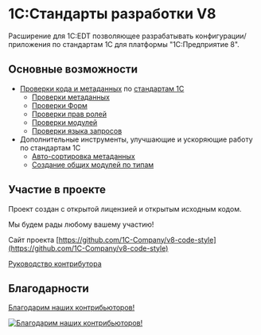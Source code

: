 # 1С:Стандарты разработки V8

Расширение для 1C:EDT позволяющее разрабатывать конфигурации/приложения по стандартам 1С для платформы "1С:Предприятие 8".

## Основные возможности

- [Проверки кода и метаданных](checks/readme.md) по [стандартам 1С](https://its.1c.ru/db/v8std)
    - [Проверки метаданных](checks/md.md)
    - [Проверки Форм](checks/form.md)
    - [Проверки прав ролей](checks/right.md)
    - [Проверки модулей](checks/bsl.md)
    - [Проверки языка запросов](checks/ql.md)
- Дополнительные инструменты, улучшающие и ускоряющие работу по стандартам 1С
    - [Авто-сортировка метаданных](tools/autosort.md)
    - [Создание общих модулей по типам](tools/common-module-types.md)
   
## Участие в проекте

Проект создан с открытой лицензией и открытым исходным кодом.

Мы будем рады любому вашему участию!

Сайт проекта [https://github.com/1C-Company/v8-code-style](https://github.com/1C-Company/v8-code-style)

[Руководство контрибутора](contributing/readme.md)

## Благодарности

[Благодарим наших контрибьюторов!](https://github.com/1C-Company/v8-code-style/graphs/contributors)

[![Благодарим наших контрибьюторов!](https://contrib.rocks/image?repo=1C-Company/v8-code-style)](https://github.com/1C-Company/v8-code-style/graphs/contributors)
